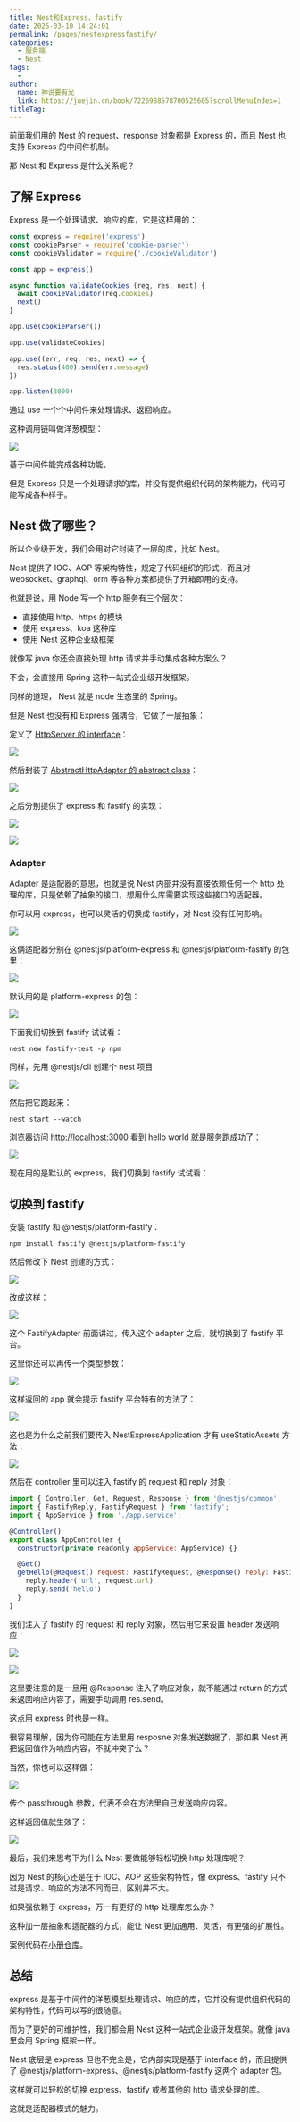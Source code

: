 ```yaml
---
title: Nest和Express，fastify
date: 2025-03-10 14:24:01
permalink: /pages/nestexpressfastify/
categories:
  - 服务端
  - Nest
tags:
  - 
author: 
  name: 神说要有光
  link: https://juejin.cn/book/7226988578700525605?scrollMenuIndex=1
titleTag: 
---
```

前面我们用的 Nest 的 request、response 对象都是 Express 的，而且 Nest 也支持 Express 的中间件机制。

那 Nest 和 Express 是什么关系呢？

## 了解 Express

Express 是一个处理请求、响应的库，它是这样用的：

```javascript
const express = require('express')
const cookieParser = require('cookie-parser')
const cookieValidator = require('./cookieValidator')

const app = express()

async function validateCookies (req, res, next) {
  await cookieValidator(req.cookies)
  next()
}

app.use(cookieParser())

app.use(validateCookies)

app.use((err, req, res, next) => {
  res.status(400).send(err.message)
})

app.listen(3000)
```

通过 use 一个个中间件来处理请求、返回响应。

这种调用链叫做洋葱模型：

![](https://s2.loli.net/2025/03/24/8Nm2AZV7SDPEc6a.png)

基于中间件能完成各种功能。

但是 Express 只是一个处理请求的库，并没有提供组织代码的架构能力，代码可能写成各种样子。

## Nest 做了哪些？

所以企业级开发，我们会用对它封装了一层的库，比如 Nest。

Nest 提供了 IOC、AOP 等架构特性，规定了代码组织的形式，而且对 websocket、graphql、orm 等各种方案都提供了开箱即用的支持。

也就是说，用 Node 写一个 http 服务有三个层次：

*   直接使用 http、https 的模块
*   使用 express、koa 这种库
*   使用 Nest 这种企业级框架

就像写 java 你还会直接处理 http 请求并手动集成各种方案么？

不会，会直接用 Spring 这种一站式企业级开发框架。

同样的道理， Nest 就是 node 生态里的 Spring。

但是 Nest 也没有和 Express 强耦合，它做了一层抽象：

定义了 [HttpServer 的 interface](https://github.com/nestjs/nest/blob/d352e6f138bc70ff33cccf830053946d17272b82/packages/common/interfaces/http/http-server.interface.ts#L21C1-L85)：

![](https://s2.loli.net/2025/03/21/OPcfRE73WijSvsN.png)

然后封装了 [AbstractHttpAdapter 的 abstract class](https://github.com/nestjs/nest/blob/d352e6f138bc70ff33cccf830053946d17272b82/packages/core/adapters/http-adapter.ts#L12C1-L131)：

![](https://s2.loli.net/2025/03/21/Ww2HxZpoA4OEuVi.png)

之后分别提供了 express 和 fastify 的实现：

![](https://s2.loli.net/2025/03/21/o9PlFEG8D1izXu6.png)

![](https://s2.loli.net/2025/03/21/MRFBAlt5Oz8GfIh.png)

### Adapter 

Adapter 是适配器的意思，也就是说 Nest 内部并没有直接依赖任何一个 http 处理的库，只是依赖了抽象的接口，想用什么库需要实现这些接口的适配器。

你可以用 express，也可以灵活的切换成 fastify，对 Nest 没有任何影响。

![](https://s2.loli.net/2025/03/21/AsSMv6YXlJkpE8W.png)

这俩适配器分别在 @nestjs/platform-express 和 @nestjs/platform-fastify 的包里：

![](https://s2.loli.net/2025/03/21/PGvHJaEzeliNR3r.png)

默认用的是 platform-express 的包：

![](https://s2.loli.net/2025/03/21/cCzyav5Vx1wLMEU.png)

下面我们切换到 fastify 试试看：

    nest new fastify-test -p npm

同样，先用 @nestjs/cli 创建个 nest 项目

![](https://s2.loli.net/2025/03/21/UIJQjzV8udTto9g.png)

然后把它跑起来：

    nest start --watch

浏览器访问 <http://localhost:3000> 看到 hello world 就是服务跑成功了：

![](https://s2.loli.net/2025/03/21/8GdMhyXq6BCvjRD.png)

现在用的是默认的 express，我们切换到 fastify 试试看：

## 切换到 fastify

安装 fastify 和 @nestjs/platform-fastify：

    npm install fastify @nestjs/platform-fastify

然后修改下 Nest 创建的方式：

![](https://s2.loli.net/2025/03/21/RmTL1lbzEBcGtSo.png)

改成这样：

![](https://s2.loli.net/2025/03/21/De4Pi2cxnMoBQLt.png)

这个 FastifyAdapter 前面讲过，传入这个 adapter 之后，就切换到了 fastify 平台。

这里你还可以再传一个类型参数：

![](https://s2.loli.net/2025/03/21/c4KZnLBOeRIP6T8.png)

这样返回的 app 就会提示 fastify 平台特有的方法了：

![](https://s2.loli.net/2025/03/21/PvkWFiOhrfTYo43.png)

这也是为什么之前我们要传入 NestExpressApplication 才有 useStaticAssets 方法：

![](https://s2.loli.net/2025/03/21/RBrqdniz2SfWxKp.png)

然后在 controller 里可以注入 fastify 的 request 和 reply 对象：

```javascript
import { Controller, Get, Request, Response } from '@nestjs/common';
import { FastifyReply, FastifyRequest } from 'fastify';
import { AppService } from './app.service';

@Controller()
export class AppController {
  constructor(private readonly appService: AppService) {}

  @Get()
  getHello(@Request() request: FastifyRequest, @Response() reply: FastifyReply) {
    reply.header('url', request.url)
    reply.send('hello')
  }
}
```

我们注入了 fastify 的 request 和 reply 对象，然后用它来设置 header 发送响应：

![](https://s2.loli.net/2025/03/21/kYXb6DjnioH3WVE.png)

![](https://s2.loli.net/2025/03/21/f7xT2y5bJE6DOAj.png)

这里要注意的是一旦用 @Response 注入了响应对象，就不能通过 return 的方式来返回响应内容了，需要手动调用 res.send。

这点用 express 时也是一样。

很容易理解，因为你可能在方法里用 resposne 对象发送数据了，那如果 Nest 再把返回值作为响应内容，不就冲突了么？

当然，你也可以这样做：

![](https://s2.loli.net/2025/03/21/Cp2lj9NfPwAt7Gv.png)

传个 passthrough 参数，代表不会在方法里自己发送响应内容。

这样返回值就生效了：

![](https://s2.loli.net/2025/03/21/iOtF29Erqbc8XfU.png)

最后，我们来思考下为什么 Nest 要做能够轻松切换 http 处理库呢？

因为 Nest 的核心还是在于 IOC、AOP 这些架构特性，像 express、fastify 只不过是请求、响应的方法不同而已，区别并不大。

如果强依赖于 express，万一有更好的 http 处理库怎么办？

这种加一层抽象和适配器的方式，能让 Nest 更加通用、灵活，有更强的扩展性。

案例代码在[小册仓库](https://github.com/QuarkGluonPlasma/nestjs-course-code/tree/main/fastify-test)。

## 总结

express 是基于中间件的洋葱模型处理请求、响应的库，它并没有提供组织代码的架构特性，代码可以写的很随意。

而为了更好的可维护性，我们都会用 Nest 这种一站式企业级开发框架。就像 java 里会用 Spring 框架一样。

Nest 底层是 express 但也不完全是，它内部实现是基于 interface 的，而且提供了 @nestjs/platform-express、@nestjs/platform-fastify 这两个 adapter 包。

这样就可以轻松的切换 express、fastify 或者其他的 http 请求处理的库。

这就是适配器模式的魅力。
